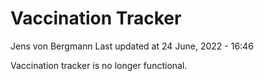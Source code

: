 Vaccination Tracker
================
Jens von Bergmann
Last updated at 24 June, 2022 - 16:46

Vaccination tracker is no longer functional.
